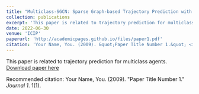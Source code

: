```yaml
---
title: "Multiclass-SGCN: Sparse Graph-based Trajectory Prediction with Agent Class Embedding"
collection: publications
excerpt: 'This paper is related to trajectory prediction for multiclass agents.'
date: 2022-06-30
venue: 'ICIP'
paperurl: 'http://academicpages.github.io/files/paper1.pdf'
citation: 'Your Name, You. (2009). &quot;Paper Title Number 1.&quot; <i>Journal 1</i>. 1(1).'
---
```

This paper is related to trajectory prediction for multiclass agents.
[Download paper here](http://academicpages.github.io/files/paper1.pdf)

Recommended citation: Your Name, You. (2009). "Paper Title Number 1." <i>Journal 1</i>. 1(1).